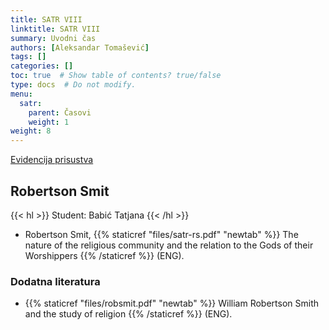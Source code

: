 ```yaml
---
title: SATR VIII
linktitle: SATR VIII
summary: Uvodni čas
authors: [Aleksandar Tomašević]
tags: []
categories: []
toc: true  # Show table of contents? true/false
type: docs  # Do not modify.
menu:
  satr:
    parent: Časovi
    weight: 1
weight: 8
---
```


[Evidencija prisustva](https://forms.gle/vfMYyzWD9a7hyFTK9)

## Robertson Smit

{{< hl >}} Student: Babić Tatjana {{< /hl >}}

- Robertson Smit, {{% staticref "files/satr-rs.pdf" "newtab" %}} The nature of the religious community and the relation to the Gods of their Worshippers {{% /staticref %}} (ENG).

### Dodatna literatura

- {{% staticref "files/robsmit.pdf" "newtab" %}} William Robertson Smith and the study of religion {{% /staticref %}} (ENG).
